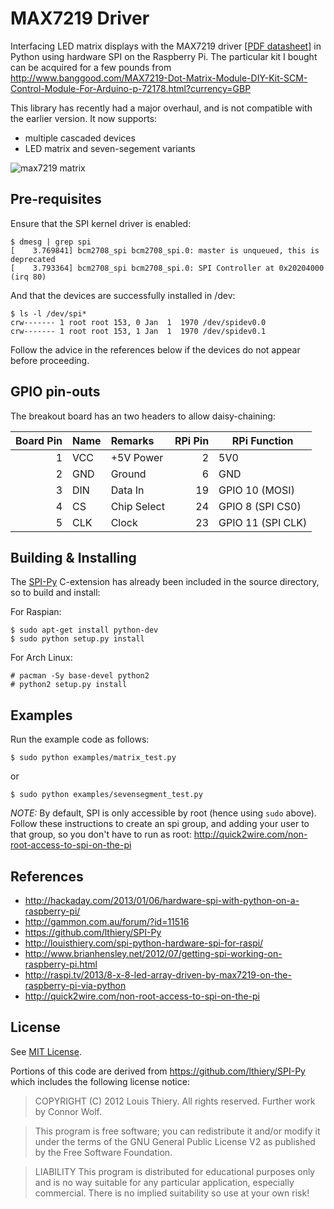 MAX7219 Driver
==============

Interfacing LED matrix displays with the MAX7219 driver 
[[PDF datasheet](https://raw.github.com/rm-hull/max7219/master/doc/MAX7219-datasheet.pdf)] 
in Python using hardware SPI on the Raspberry Pi. The particular kit I bought 
can be acquired for a few pounds from 
http://www.banggood.com/MAX7219-Dot-Matrix-Module-DIY-Kit-SCM-Control-Module-For-Arduino-p-72178.html?currency=GBP 

This library has recently had a major overhaul, and is not compatible with the earlier version. 
It now supports:

* multiple cascaded devices
* LED matrix and seven-segement variants

![max7219 matrix](https://raw.github.com/rm-hull/max7219/master/doc/images/devices.jpg)

Pre-requisites
--------------
Ensure that the SPI kernel driver is enabled:

    $ dmesg | grep spi
    [    3.769841] bcm2708_spi bcm2708_spi.0: master is unqueued, this is deprecated
    [    3.793364] bcm2708_spi bcm2708_spi.0: SPI Controller at 0x20204000 (irq 80)

And that the devices are successfully installed in /dev:

    $ ls -l /dev/spi*
    crw------- 1 root root 153, 0 Jan  1  1970 /dev/spidev0.0
    crw------- 1 root root 153, 1 Jan  1  1970 /dev/spidev0.1
    
Follow the advice in the references below if the devices do not appear before
proceeding.

GPIO pin-outs
-------------
The breakout board has an two headers to allow daisy-chaining:

| Board Pin | Name | Remarks | RPi Pin | RPi Function |
|--------:|:-----|:--------|--------:|--------------|
| 1 | VCC | +5V Power | 2 | 5V0 |
| 2 | GND | Ground | 6 | GND |
| 3 | DIN | Data In | 19 | GPIO 10 (MOSI) |
| 4 | CS | Chip Select | 24 | GPIO 8 (SPI CS0) |
| 5 | CLK | Clock | 23 | GPIO 11 (SPI CLK) |

Building & Installing
---------------------
The [SPI-Py](https://github.com/lthiery/SPI-Py) C-extension has already been 
included in the source directory, so to build and install: 

For Raspian:

    $ sudo apt-get install python-dev
    $ sudo python setup.py install

For Arch Linux:

    # pacman -Sy base-devel python2
    # python2 setup.py install


Examples
--------
Run the example code as follows:

    $ sudo python examples/matrix_test.py

or

    $ sudo python examples/sevensegment_test.py

*NOTE:* By default, SPI is only accessible by root (hence using `sudo` above). Follow these 
instructions to create an spi group, and adding your user to that group, so you don't have to
run as root: http://quick2wire.com/non-root-access-to-spi-on-the-pi

References
----------
* http://hackaday.com/2013/01/06/hardware-spi-with-python-on-a-raspberry-pi/
* http://gammon.com.au/forum/?id=11516
* https://github.com/lthiery/SPI-Py
* http://louisthiery.com/spi-python-hardware-spi-for-raspi/
* http://www.brianhensley.net/2012/07/getting-spi-working-on-raspberry-pi.html
* http://raspi.tv/2013/8-x-8-led-array-driven-by-max7219-on-the-raspberry-pi-via-python
* http://quick2wire.com/non-root-access-to-spi-on-the-pi

License
-------
See [MIT License](https://github.com/rm-hull/max7219/blob/master/LICENSE.md).

Portions of this code are derived from https://github.com/lthiery/SPI-Py
which includes the following license notice:

> COPYRIGHT (C) 2012 Louis Thiery. All rights reserved. 
Further work by Connor Wolf.

> This program is free software; you can redistribute it and/or modify it
under the terms of the GNU General Public License V2 as published by the 
Free Software Foundation.

> LIABILITY
>This program is distributed for educational purposes only and is no way 
suitable for any particular application, especially commercial. There is
no implied suitability so use at your own risk!


